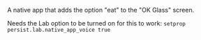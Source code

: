 A native app that adds the option "eat" to the "OK Glass" screen.

Needs the Lab option to be turned on for this to work: 
`setprop persist.lab.native_app_voice true`
